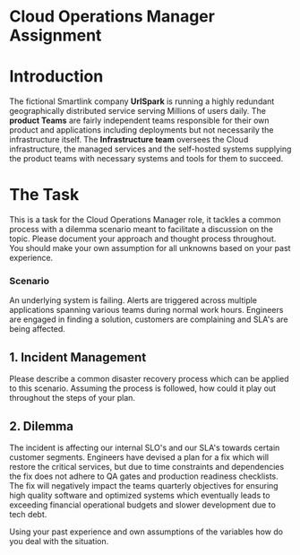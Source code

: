 # Cloud Operations Manager Assignment

# Introduction

The fictional Smartlink company **UrlSpark** is running a highly redundant geographically distributed service serving Millions of users daily. The **product Teams** are fairly independent teams responsible for their own product and applications including deployments but not necessarily the infrastructure itself. 
The **Infrastructure team** oversees the Cloud infrastructure, the managed services and the self-hosted systems supplying the product teams with necessary systems and tools for them to succeed.

# The Task

This is a task for the Cloud Operations Manager role, it tackles a common process with a dilemma scenario meant to facilitate a discussion on the topic. Please document your approach and thought process throughout. You should make your own assumption for all unknowns based on your past experience.

### Scenario

An underlying system is failing. Alerts are triggered across multiple applications spanning various teams during normal work hours. Engineers are engaged in finding a solution, customers are complaining and SLA's are being affected.

## 1. Incident Management

Please describe a common disaster recovery process which can be applied to this scenario. Assuming the process is followed, how could it play out throughout the steps of your plan.

## 2. Dilemma

The incident is affecting our internal SLO's and our SLA's towards certain customer segments. Engineers have devised a plan for a fix which will restore the critical services, but due to time constraints and dependencies the fix does not adhere to QA gates and production readiness checklists. The fix will negatively impact the teams quarterly objectives for ensuring high quality software and optimized systems which eventually leads to exceeding financial operational budgets and slower development due to tech debt.

Using your past experience and own assumptions of the variables how do you deal with the situation.